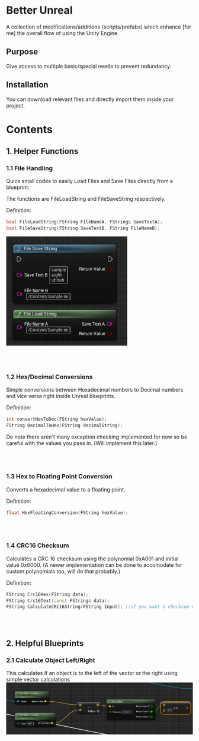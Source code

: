 # Better Unreal
A collection of modifications/additions (scripts/prefabs) which enhance [for me] the overall flow of using the Unity Engine.

## Purpose
Give access to multiple basic/special needs to prevent redundancy.
<br>

## Installation
You can download relevant files and directly import them inside your project.


# Contents

## 1. Helper Functions

### 1.1 File Handling
Quick small codes to easily Load Files and Save Files directly from a blueprint.

The functions are FileLoadString and FileSaveString respectively.

Definition:
```C++
bool FileLoadString(FString FileNameA, FString& SaveTextA);
bool FileSaveString(FString SaveTextB, FString FileNameB);
```


!["1.1 - File Handling"](https://github.com/sudotman/sudotman/blob/main/demos/BetterUnreal/FileHandling.png)

<br>
<br>


### 1.2 Hex/Decimal Conversions
Simple conversions between Hexadecimal numbers to Decimal numbers and vice versa right inside Unreal blueprints.

Definition:
```C++
int convertHexToDec(FString hexValue);
FString DecimalToHex(FString decimalString);

```


Do note there aren't many exception checking implemented for now so be careful with the values you pass in. (Will implement this later.)

<br>
<br>

### 1.3 Hex to Floating Point Conversion
Converts a hexadecimal value to a floating point.

Definition:
```C++
float HexFloatingConversion(FString hexValue);
```

<br>
<br>


### 1.4 CRC16 Checksum
Calculates a CRC 16 checksum using the polynomial 0xA001 and initial value 0x0000. (A newer implementation can be done to accomodate for custom polynomials too, will do that probably.)

Definition:
```C++
FString Crc16Hex(FString data);
FString Crc16Text(const FString& data);
FString CalculateCRC16String(FString Input); //if you want a checksum not for a continous string but rather say spaces (bytes being converted to string with spaced between them)
```


<br>
<br>

## 2. Helpful Blueprints

### 2.1 Calculate Object Left/Right
This calculates if an object is to the left of the vector or the right using simple vector calculations
!["2.1 - Calculate Left/Right"](https://github.com/sudotman/BetterUnreal/blob/1e25e17bf990661add85bbc4e5f291daecf955a7/Blueprints/CalculateObjectLeftOrRight.png)




